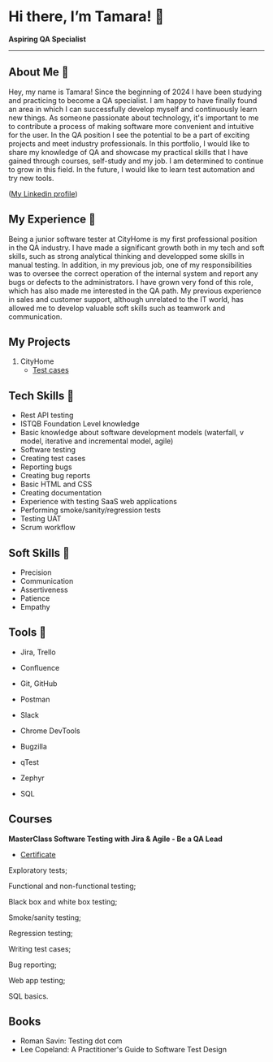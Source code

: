 
# Hi there, I’m Tamara! 👋

**Aspiring QA Specialist**

---

## About Me 🌟

Hey, my name is Tamara! Since the beginning of 2024 I have been studying and practicing to become a QA specialist. I am happy to have finally found an area in which I can successfully develop myself and continuously learn new things. As someone passionate about technology, it's important to me to contribute a process of making software more convenient and intuitive for the user. In the QA position I see the potential to be a part of exciting projects and meet industry professionals. In this portfolio, I would like to share my knowledge of QA and showcase my practical skills that I have gained through courses, self-study and my job. I am determined to continue to grow in this field. In the future, I would like to learn test automation and try new tools.

([My Linkedin profile](https://www.linkedin.com/in/tamara-ljesevic-14b479109/))

## My Experience 🏢

Being a junior software tester at CityHome is my first professional position in the QA industry. I have made a significant growth both in my tech and soft skills, such as strong analytical thinking and developped some skills in manual testing. In addition, in my previous job, one of my responsibilities was to oversee the correct operation of the internal system and report any bugs or defects to the administrators. I have grown very fond of this role, which has also made me interested in the QA path. My previous experience in sales and customer support, although unrelated to the IT world, has allowed me to develop valuable soft skills such as teamwork and communication.

## My Projects

1. CityHome
   + [Test cases](https://docs.google.com/spreadsheets/d/1SKOzREDbi30gKLxgSaKxKzKc-83hn-F2_-RJrp7gndM/edit?usp=sharing)

## Tech Skills 🔧
+ Rest API testing
+ ISTQB Foundation Level knowledge
+ Basic knowledge about software development models (waterfall, v model, iterative and incremental model, agile)
+ Software testing
+ Creating test cases
+ Reporting bugs
+ Creating bug reports
+ Basic HTML and CSS
+ Creating documentation
+ Experience with testing SaaS web applications
+ Performing smoke/sanity/regression tests
+ Testing UAT
+ Scrum workflow

## Soft Skills 📁
+ Precision
+ Communication
+ Assertiveness
+ Patience
+ Empathy

## Tools 🔧
+ Jira, Trello

+ Confluence

+ Git, GitHub

+ Postman

+ Slack

+ Chrome DevTools

+ Bugzilla

+ qTest

+ Zephyr

+ SQL

## Courses
**MasterClass Software Testing with Jira & Agile - Be a QA Lead**

+ [Certificate](https://www.udemy.com/certificate/UC-5ae6099b-5e2f-48a8-b4ea-b195f0dbdc51/)

Exploratory tests;

Functional and non-functional testing;

Black box and white box testing;

Smoke/sanity testing;

Regression testing;

Writing test cases;

Bug reporting;

Web app testing;

SQL basics.

## Books
+ Roman Savin: Testing dot com
+ Lee Copeland: A Practitioner's Guide to Software Test Design

